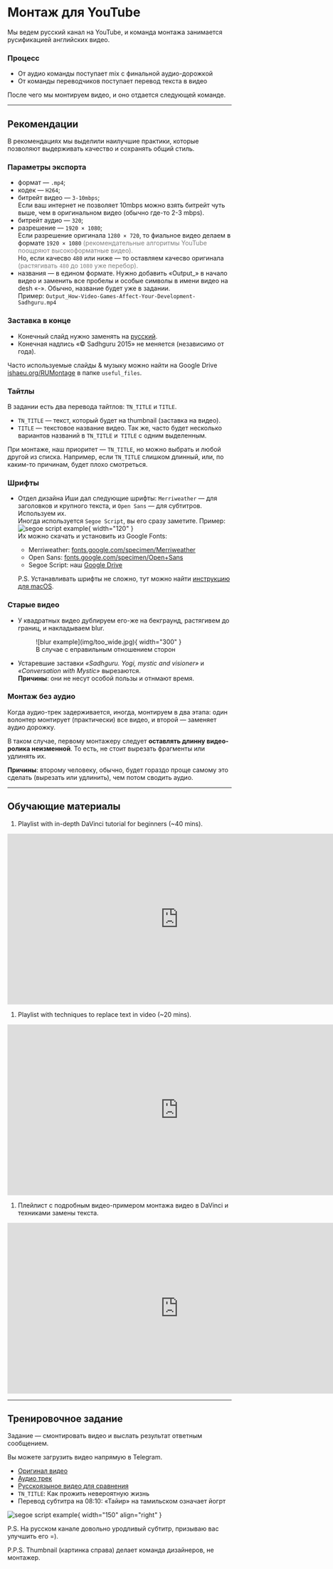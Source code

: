 # Монтаж для YouTube

Мы ведем русский канал на YouTube, и команда монтажа занимается
русификацией английских видео.

### Процесс

-   От аудио команды поступает mix с финальной аудио-дорожкой
-   От команды переводчиков поступает перевод текста в видео

После чего мы монтируем видео, и оно отдается следующей команде.

---

## Рекомендации

В рекомендациях мы выделили наилучшие практики, которые позволяют
выдерживать качество и сохранять общий стиль.

### Параметры экспорта

-   формат — `.mp4`;
-   кодек — `H264`;
-   битрейт видео — `3-10mbps`;  
    Если ваш интернет не позволяет 10mbps можно взять битрейт чуть выше, чем в оригинальном видео (обычно где-то 2-3 mbps).
-   битрейт аудио — `320`;
-   разрешение — `1920 × 1080`;  
    Если разрешение оригинала `1280 × 720`, то фиальное видео делаем в формате `1920 × 1080`
    <span style="color:grey;">(рекомендательные алгоритмы YouTube поощряют высокоформатные видео).</span>  
    Но, если качесво `480` или ниже — то оставляем качесво оригинала
    <span style="color:grey;">(растягивать `480` до `1080` уже перебор).</span>
-   названия — в едином формате.
    Нужно добавить «Output\_» в начало видео и заменить все пробелы и особые символы в имени видео на desh «-».
    Обычно, название будет уже в задании.  
    Пример: `Output_How-Video-Games-Affect-Your-Development-Sadhguru.mp4`

### Заставка в конце

-   Конечный слайд нужно заменять на [русский](https://drive.google.com/file/d/11NbSgvq8LbxDcy-a2WY5OJTKUZKcZx88/view).
-   Конечная надпись «© Sadhguru 2015» не меняется (независимо от года).

Часто используемые слайды & музыку можно найти на Google Drive
[ishaeu.org/RUMontage](https://ishaeu.org/RUMontage) в папке `useful_files`.

### Тайтлы

В задании есть два перевода тайтлов: `TN_TITLE` и `TITLE`.

-   `TN_TITLE` — текст, который будет на thumbnail (заставка на видео).
-   `TITLE` — текстовое название видео.
    Так же, часто будет несколько вариантов названий в `TN_TITLE` и` TITLE` с одним выделенным.

При монтаже, наш приоритет — `TN_TITLE`, но можно выбрать и любой другой из списка. Например,
если `TN_TITLE` слишком длинный, или, по каким-то причинам, будет плохо смотреться.

### Шрифты

-   Отдел дизайна Иши дал следующие шрифты: `Merriweather` — для заголовков и крупного текста,
    и `Open Sans` — для субтитров. Используем их.  
     Иногда используется `Segoe Script`, вы его сразу заметите. Пример:
    ![segoe script example](img/segoe_script.png){ width="120" }  
     Их можно скачать и установить из Google Fonts:

    -   Merriweather: [fonts.google.com/specimen/Merriweather](https://fonts.google.com/specimen/Merriweather)
    -   Open Sans: [fonts.google.com/specimen/Open+Sans](https://fonts.google.com/specimen/Open+Sans)
    -   Segoe Script: наш [Google Drive](https://ishaeu.org/RUMontage)

    P.S. Устанавливать шрифты не сложно, тут можно найти [инструкцию для macOS](lessons/tech-support.md#macos).

### Старые видео

-   У квадратных видео дублируем его-же на бекграунд, растягивем до границ, и накладываем blur.
      <figure markdown>
       ![blur example](img/too_wide.jpg){ width="300" }
       <figcaption>В случае с еправильным отношением сторон</figcaption>
      </figure>
-   Устаревшие заставки _«Sadhguru. Yogi, mystic and visioner»_ и _«Conversation
    with Mystic»_ вырезаются.  
     **Причины**: они не несут особой пользы и отнмают время.

### Монтаж без аудио

Когда аудио-трек задерживается, иногда, монтируем в два этапа: один
волонтер монтирует (практически) все видео, и второй — заменяет аудио
дорожку.

В таком случае, первому монтажеру следует **оставлять длинну видео-ролика
неизменной**. То есть, не стоит вырезать фрагменты или удлинять их.

**Причины**: второму человеку, обычно, будет гораздо проще самому это
сделать (вырезать или удлинить), чем потом сводить аудио.

---

## Обучающие материалы

1. Playlist with in-depth DaVinci tutorial for beginners (~40 mins).
 <iframe
     class="player"
     type="text/html" src="https://www.youtube.com/embed?listType=playlist&list=PLh5_jWWTZhbKxKjg5jFOVWOsRPZeraTs0"
     frameborder="0">
 </iframe>
    
1. Playlist with techniques to replace text in video (~20 mins).
 <iframe
     class="player"
     type="text/html" src="https://www.youtube.com/embed?listType=playlist&list=PLh5_jWWTZhbJtM7l3JlsRALu9Vo-9Y6HZ"
     frameborder="0">
 </iframe>
 
 1. Плейлист с подробным видео-примером монтажа видео в DaVinci и техниками замены текста.
 <iframe
     class="player"
     type="text/html" src="https://www.youtube.com/embed?listType=playlist&list=PLm5ihv4nPkIsgng5bVrOIfsoICxOk1I2Y"
     frameborder="0">
 </iframe>

---

## Тренировочное задание

Задание — смонтировать видео и выслать результат ответным сообщением.

Вы можете загрузить видео напрямую в Telegram.

-   [Оригинал видео](https://www.youtube.com/watch?v=9sGJUR7stzc)
-   [Аудио трек](https://drive.google.com/file/d/1Y6ECjMSvkaUFmNawIePfFvqS2ZnB3SPi/view?usp=sharing)
-   [Русскоязыное видео для сравнения](https://youtu.be/Q3NYDF4JyTg)
-   `TN_TITLE`: Как прожить невероятную жизнь
-   Перевод субтитра на 08:10: «Тайир» на тамильском означает йогрт

![segoe script example](img/thumbnail.jpg){ width="150" align="right" }

P.S. На русском канале довольно уродливый субтитр,
призываю вас улучшить его =).

P.P.S. Thumbnail (картинка справа) делает команда дизайнеров, не монтажер.

<style>
.player {
    width: 80vw;
    height: 40vw;
    max-height: 400px;
}
</style>
